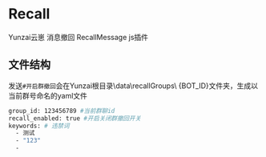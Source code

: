 # Recall
Yunzai云崽 消息撤回 RecallMessage js插件

## 文件结构
发送`#开启群撤回`会在Yunzai根目录\data\recallGroups\ {BOT_ID}文件夹，生成以当前群号命名的yaml文件

```sh
group_id: 123456789 #当前群聊id
recall_enabled: true #开启关闭群撤回开关
keywords: # 违禁词
  - 测试
  - "123"
  - 

```

